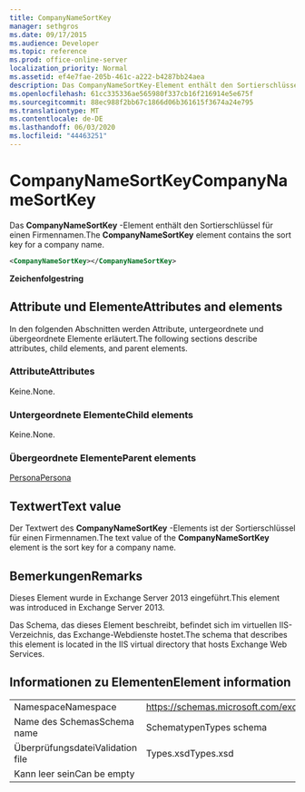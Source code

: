 ```yaml
---
title: CompanyNameSortKey
manager: sethgros
ms.date: 09/17/2015
ms.audience: Developer
ms.topic: reference
ms.prod: office-online-server
localization_priority: Normal
ms.assetid: ef4e7fae-205b-461c-a222-b4287bb24aea
description: Das CompanyNameSortKey-Element enthält den Sortierschlüssel für einen Firmennamen.
ms.openlocfilehash: 61cc335336ae565980f337cb16f216914e5e675f
ms.sourcegitcommit: 88ec988f2bb67c1866d06b361615f3674a24e795
ms.translationtype: MT
ms.contentlocale: de-DE
ms.lasthandoff: 06/03/2020
ms.locfileid: "44463251"
---
```

# <a name="companynamesortkey"></a><span data-ttu-id="39d50-103">CompanyNameSortKey</span><span class="sxs-lookup"><span data-stu-id="39d50-103">CompanyNameSortKey</span></span>

<span data-ttu-id="39d50-104">Das **CompanyNameSortKey** -Element enthält den Sortierschlüssel für einen Firmennamen.</span><span class="sxs-lookup"><span data-stu-id="39d50-104">The **CompanyNameSortKey** element contains the sort key for a company name.</span></span> 
  
```XML
<CompanyNameSortKey></CompanyNameSortKey>
```

 <span data-ttu-id="39d50-105">**Zeichenfolge**</span><span class="sxs-lookup"><span data-stu-id="39d50-105">**string**</span></span>
## <a name="attributes-and-elements"></a><span data-ttu-id="39d50-106">Attribute und Elemente</span><span class="sxs-lookup"><span data-stu-id="39d50-106">Attributes and elements</span></span>

<span data-ttu-id="39d50-107">In den folgenden Abschnitten werden Attribute, untergeordnete und übergeordnete Elemente erläutert.</span><span class="sxs-lookup"><span data-stu-id="39d50-107">The following sections describe attributes, child elements, and parent elements.</span></span>
  
### <a name="attributes"></a><span data-ttu-id="39d50-108">Attribute</span><span class="sxs-lookup"><span data-stu-id="39d50-108">Attributes</span></span>

<span data-ttu-id="39d50-109">Keine.</span><span class="sxs-lookup"><span data-stu-id="39d50-109">None.</span></span>
  
### <a name="child-elements"></a><span data-ttu-id="39d50-110">Untergeordnete Elemente</span><span class="sxs-lookup"><span data-stu-id="39d50-110">Child elements</span></span>

<span data-ttu-id="39d50-111">Keine.</span><span class="sxs-lookup"><span data-stu-id="39d50-111">None.</span></span>
  
### <a name="parent-elements"></a><span data-ttu-id="39d50-112">Übergeordnete Elemente</span><span class="sxs-lookup"><span data-stu-id="39d50-112">Parent elements</span></span>

[<span data-ttu-id="39d50-113">Persona</span><span class="sxs-lookup"><span data-stu-id="39d50-113">Persona</span></span>](persona.md)
  
## <a name="text-value"></a><span data-ttu-id="39d50-114">Textwert</span><span class="sxs-lookup"><span data-stu-id="39d50-114">Text value</span></span>

<span data-ttu-id="39d50-115">Der Textwert des **CompanyNameSortKey** -Elements ist der Sortierschlüssel für einen Firmennamen.</span><span class="sxs-lookup"><span data-stu-id="39d50-115">The text value of the **CompanyNameSortKey** element is the sort key for a company name.</span></span> 
  
## <a name="remarks"></a><span data-ttu-id="39d50-116">Bemerkungen</span><span class="sxs-lookup"><span data-stu-id="39d50-116">Remarks</span></span>

<span data-ttu-id="39d50-117">Dieses Element wurde in Exchange Server 2013 eingeführt.</span><span class="sxs-lookup"><span data-stu-id="39d50-117">This element was introduced in Exchange Server 2013.</span></span>
  
<span data-ttu-id="39d50-118">Das Schema, das dieses Element beschreibt, befindet sich im virtuellen IIS-Verzeichnis, das Exchange-Webdienste hostet.</span><span class="sxs-lookup"><span data-stu-id="39d50-118">The schema that describes this element is located in the IIS virtual directory that hosts Exchange Web Services.</span></span>
  
## <a name="element-information"></a><span data-ttu-id="39d50-119">Informationen zu Elementen</span><span class="sxs-lookup"><span data-stu-id="39d50-119">Element information</span></span>

|||
|:-----|:-----|
|<span data-ttu-id="39d50-120">Namespace</span><span class="sxs-lookup"><span data-stu-id="39d50-120">Namespace</span></span>  <br/> |https://schemas.microsoft.com/exchange/services/2006/types  <br/> |
|<span data-ttu-id="39d50-121">Name des Schemas</span><span class="sxs-lookup"><span data-stu-id="39d50-121">Schema name</span></span>  <br/> |<span data-ttu-id="39d50-122">Schematypen</span><span class="sxs-lookup"><span data-stu-id="39d50-122">Types schema</span></span>  <br/> |
|<span data-ttu-id="39d50-123">Überprüfungsdatei</span><span class="sxs-lookup"><span data-stu-id="39d50-123">Validation file</span></span>  <br/> |<span data-ttu-id="39d50-124">Types.xsd</span><span class="sxs-lookup"><span data-stu-id="39d50-124">Types.xsd</span></span>  <br/> |
|<span data-ttu-id="39d50-125">Kann leer sein</span><span class="sxs-lookup"><span data-stu-id="39d50-125">Can be empty</span></span>  <br/> ||
   

